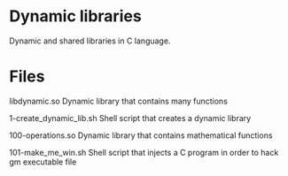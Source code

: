 # Dynamic libraries

Dynamic and shared libraries in C language.

# Files

libdynamic.so
Dynamic library that contains many functions

1-create_dynamic_lib.sh
Shell script that creates a dynamic library

100-operations.so
Dynamic library that contains mathematical functions

101-make_me_win.sh
Shell script that injects a C program in order to hack gm executable file
